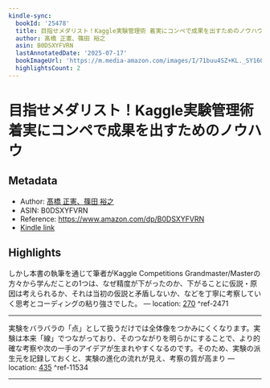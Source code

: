 ```yaml
---
kindle-sync:
  bookId: '25478'
  title: 目指せメダリスト！Kaggle実験管理術 着実にコンペで成果を出すためのノウハウ
  author: 髙橋 正憲、篠田 裕之
  asin: B0DSXYFVRN
  lastAnnotatedDate: '2025-07-17'
  bookImageUrl: 'https://m.media-amazon.com/images/I/71buu4SZ+KL._SY160.jpg'
  highlightsCount: 2
---
```

# 目指せメダリスト！Kaggle実験管理術 着実にコンペで成果を出すためのノウハウ
## Metadata
* Author: [髙橋 正憲、篠田 裕之](https://www.amazon.comundefined)
* ASIN: B0DSXYFVRN
* Reference: https://www.amazon.com/dp/B0DSXYFVRN
* [Kindle link](kindle://book?action=open&asin=B0DSXYFVRN)

## Highlights
しかし本書の執筆を通じて筆者がKaggle Competitions Grandmaster/Masterの方々から学んだことの1つは、なぜ精度が下がったのか、下がることに仮説・原因は考えられるか、それは当初の仮説と矛盾しないか、などを丁寧に考察していく思考とコーディングの粘り強さでした。 — location: [270](kindle://book?action=open&asin=B0DSXYFVRN&location=270) ^ref-2471

---
実験をバラバラの「点」として扱うだけでは全体像をつかみにくくなります。実験は本来「線」でつながっており、そのつながりを明らかにすることで、より的確な考察や次の一手のアイデアが生まれやすくなるのです。そのため、実験の派生元を記録しておくと、実験の進化の流れが見え、考察の質が高まり — location: [435](kindle://book?action=open&asin=B0DSXYFVRN&location=435) ^ref-11534

---

